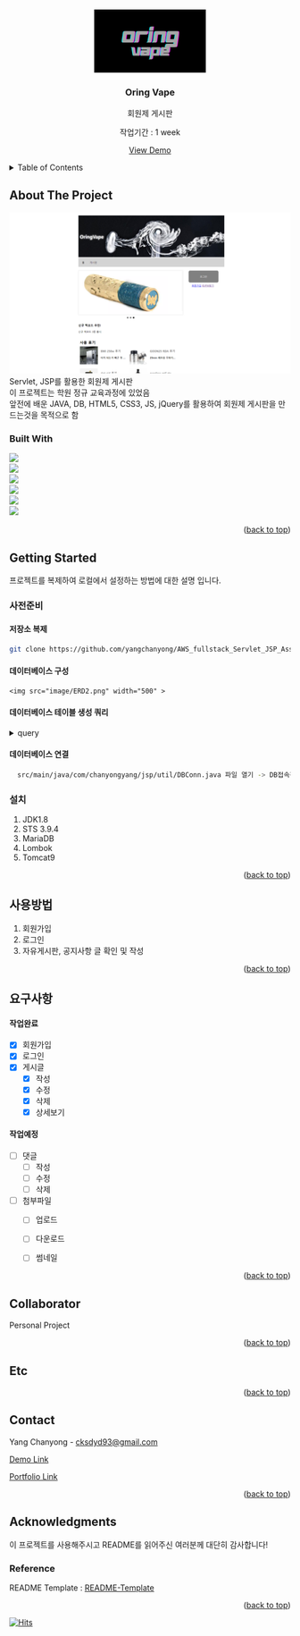 <!-- Improved compatibility of back to top link: See: https://github.com/othneildrew/Best-README-Template/pull/73 -->
<a name="readme-top"></a>
<!--
*** Thanks for checking out the Best-README-Template. If you have a suggestion
*** that would make this better, please fork the repo and create a pull request
*** or simply open an issue with the tag "enhancement".
*** Don't forget to give the project a star!
*** Thanks again! Now go create something AMAZING! :D
-->



<!-- PROJECT SHIELDS -->
<!--
*** I'm using markdown "reference style" links for readability.
*** Reference links are enclosed in brackets [ ] instead of parentheses ( ).
*** See the bottom of this document for the declaration of the reference variables
*** for contributors-url, forks-url, etc. This is an optional, concise syntax you may use.
*** https://www.markdownguide.org/basic-syntax/#reference-style-links
-->

<!-- PROJECT LOGO -->
<br />
<div align="center">
  <a href="https://pf2.chanyongyang.com/" target="_blank">
    <img src="image/oring.png" alt="Logo" width="200">
  </a>

  <h3 align="center">Oring Vape</h3>

  <p align="center">
    회원제 게시판
    <br>
    <p>작업기간 : 1 week</p>
    <a href="https://pf2.chanyongyang.com/ target="blank">View Demo</a>
  </p>
</div>



<!-- TABLE OF CONTENTS -->
<details>
  <summary>Table of Contents</summary>
  <ol>
    <li>
      <a href="#about-the-project">About The Project</a>
      <ul>
        <li><a href="#built-with">Built With</a></li>
      </ul>
    </li>
    <li>
      <a href="#getting-started">Getting Started</a>
      <ul>
        <li><a href="#사전준비">사전준비</a></li>
        <li><a href="#설치">설치</a></li>
      </ul>
    </li>
    <li><a href="#사용방법">사용방법</a></li>
    <li><a href="#요구사항">요구사항</a></li>
    <li><a href="#Team">Team</a></li>
    <li><a href="#Etc">Etc..</a></li>
    <li><a href="#Contact">Contact</a></li>
    <li><a href="#Acknowledgments">Acknowledgments</a></li>
  </ol>
</details>



<!-- ABOUT THE PROJECT -->
## About The Project

<img src="image/1.png" >

<br>
Servlet, JSP를 활용한 회원제 게시판 <br>
이 프로젝트는 학원 정규 교육과정에 있었음 <br>
앞전에 배운 JAVA, DB, HTML5, CSS3, JS, jQuery를 활용하여 회원제 게시판을 만드는것을 목적으로 함

### Built With

 <img src="https://img.shields.io/badge/Java-white?style=flat&logo=java&logoColor=white"/><br>
 <img src="https://img.shields.io/badge/Servlet-blue?style=flat&logo=Servlet&logoColor=white"/><br>
 <img src="https://img.shields.io/badge/jsp-white?style=flat&logo=jsp&logoColor=white"/><br>
 <img src="https://img.shields.io/badge/javascript-F7DF1E?style=flat&logo=javascript&logoColor=black"/><br>
 <img src="https://img.shields.io/badge/jquery-0868AB?style=flat&logo=jquery&logoColor=white"/><br>
 <img src="https://img.shields.io/badge/mariaDB-lightgray?style=flat&logo=mariadb&logoColor=white"/><br>





<p align="right">(<a href="#readme-top">back to top</a>)</p>



<!-- GETTING STARTED -->
## Getting Started

프로젝트를 복제하여 로컬에서 설정하는 방법에 대한 설명 입니다. <br>

### 사전준비

#### 저장소 복제
   ```sh
   git clone https://github.com/yangchanyong/AWS_fullstack_Servlet_JSP_Assignment.git
   ```

 #### 데이터베이스 구성 <br>
    <img src="image/ERD2.png" width="500" >

 #### 데이터베이스 테이블 생성 쿼리
  
  <details>
    <summary>query</summary>  
    
    CREATE TABLE `tbl_member` (
      `id` varchar(750) NOT NULL,
      `pw` varchar(1000) NOT NULL,
      `name` varchar(1000) NOT NULL,
      `regdate` datetime DEFAULT current_timestamp(),
      `email` varchar(1000) DEFAULT NULL,
      `addr` varchar(1000) DEFAULT NULL,
      `addrDetail` varchar(1000) DEFAULT NULL,
      PRIMARY KEY (`id`)
    )
    CREATE TABLE `tbl_board` (
      `bno` bigint(20) NOT NULL AUTO_INCREMENT,
      `title` varchar(3000) DEFAULT NULL,
      `content` text DEFAULT NULL,
      `writer` varchar(750) DEFAULT NULL,
      `regdate` datetime DEFAULT current_timestamp(),
      `updatedate` datetime DEFAULT current_timestamp(),
      `hitcount` int(11) DEFAULT 0,
      `category` int(11) DEFAULT 1,
      PRIMARY KEY (`bno`),
      KEY `writer` (`writer`),
      CONSTRAINT `tbl_board_ibfk_1` FOREIGN KEY (`writer`) REFERENCES `tbl_member` (`id`)
    )
    CREATE TABLE `tbl_attach` (
      `uuid` varchar(500) NOT NULL,
      `origin` varchar(1000) DEFAULT NULL,
      `image` char(1) DEFAULT NULL,
      `path` varchar(300) DEFAULT NULL,
      `bno` bigint(20) DEFAULT NULL,
      PRIMARY KEY (`uuid`),
      KEY `bno` (`bno`),
      CONSTRAINT `tbl_attach_ibfk_1` FOREIGN KEY (`bno`) REFERENCES `tbl_board` (`bno`)
    )
    CREATE TABLE `tbl_reply` (
      `rno` bigint(20) NOT NULL AUTO_INCREMENT,
      `content` text DEFAULT NULL,
      `regdate` datetime DEFAULT current_timestamp(),
      `writer` varchar(750) DEFAULT NULL,
      `bno` bigint(20) DEFAULT NULL,
      PRIMARY KEY (`rno`),
      KEY `writer` (`writer`),
      KEY `bno` (`bno`),
      CONSTRAINT `tbl_reply_ibfk_1` FOREIGN KEY (`writer`) REFERENCES `tbl_member` (`id`),
      CONSTRAINT `tbl_reply_ibfk_2` FOREIGN KEY (`bno`) REFERENCES `tbl_board` (`bno`)
    )
    
  </details>
    
    
  #### 데이터베이스 연결 <br>
  ```sh
    src/main/java/com/chanyongyang/jsp/util/DBConn.java 파일 열기 -> DB접속정보 입력
  ```

### 설치

1. JDK1.8
2. STS 3.9.4
3. MariaDB
4. Lombok
5. Tomcat9



<p align="right">(<a href="#readme-top">back to top</a>)</p>



<!-- USAGE EXAMPLES -->
## 사용방법
  1. 회원가입
  2. 로그인
  3. 자유게시판, 공지사항 글 확인 및 작성


<p align="right">(<a href="#readme-top">back to top</a>)</p>



<!-- ROADMAP -->
## 요구사항

#### 작업완료
- [x] 회원가입 
- [x] 로그인
- [x] 게시글
    - [x] 작성
    - [x] 수정
    - [x] 삭제
    - [x] 상세보기

 #### 작업예정
- [ ] 댓글
    - [ ] 작성
    - [ ] 수정
    - [ ] 삭제
- [ ] 첨부파일
    - [ ] 업로드
    - [ ] 다운로드
    - [ ] 썸네일
    



<p align="right">(<a href="#readme-top">back to top</a>)</p>



<!-- CONTRIBUTING -->
## Collaborator
 Personal Project

<p align="right">(<a href="#readme-top">back to top</a>)</p>



<!-- LICENSE -->
## Etc
  

<p align="right">(<a href="#readme-top">back to top</a>)</p>



<!-- CONTACT -->
## Contact

Yang Chanyong - cksdyd93@gmail.com

<a href="https://pf2.chanyongyang.com" target="_blank">Demo Link</a>

<a href="https://www.chanyongyang.com" target="_blank">Portfolio Link</a>

<p align="right">(<a href="#readme-top">back to top</a>)</p>



<!-- ACKNOWLEDGMENTS -->
## Acknowledgments

이 프로젝트를 사용해주시고 README를 읽어주신 여러분께 대단히 감사합니다!

### Reference
README Template : [README-Template](https://github.com/othneildrew/Best-README-Template)

<p align="right">(<a href="#readme-top">back to top</a>)</p>

[![Hits](https://hits.seeyoufarm.com/api/count/incr/badge.svg?url=https%3A%2F%2Fgithub.com%2Fyangchanyong%2FAWS_fullstack_Servlet_JSP_Assignment&count_bg=%23000000&title_bg=%23A4A2A2&icon=&icon_color=%23E7E7E7&title=hits&edge_flat=false)](https://hits.seeyoufarm.com)

